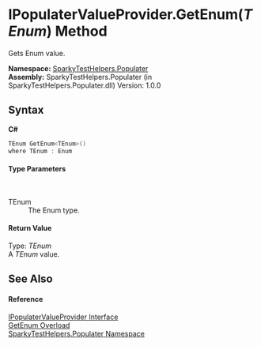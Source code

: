 # IPopulaterValueProvider.GetEnum(*TEnum*) Method 
 

Gets Enum value.

**Namespace:**&nbsp;<a href="N_SparkyTestHelpers_Populater.md">SparkyTestHelpers.Populater</a><br />**Assembly:**&nbsp;SparkyTestHelpers.Populater (in SparkyTestHelpers.Populater.dll) Version: 1.0.0

## Syntax

**C#**<br />
``` C#
TEnum GetEnum<TEnum>()
where TEnum : Enum

```


#### Type Parameters
&nbsp;<dl><dt>TEnum</dt><dd>The Enum type.</dd></dl>

#### Return Value
Type: *TEnum*<br />A *TEnum* value.

## See Also


#### Reference
<a href="T_SparkyTestHelpers_Populater_IPopulaterValueProvider.md">IPopulaterValueProvider Interface</a><br /><a href="Overload_SparkyTestHelpers_Populater_IPopulaterValueProvider_GetEnum.md">GetEnum Overload</a><br /><a href="N_SparkyTestHelpers_Populater.md">SparkyTestHelpers.Populater Namespace</a><br />